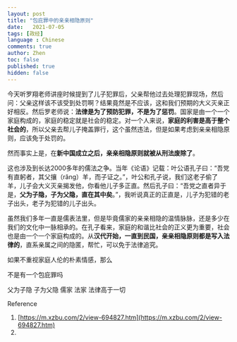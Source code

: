 ```yaml
---
layout: post
title: "包庇罪中的亲亲相隐原则"
date:   2021-07-05
tags: [政经]
language : Chinese
comments: true
author: Zhen
toc: false
published: true
hidden: false
---
```

今天听罗翔老师讲座时候提到了儿子犯罪后，父亲帮他过去处理犯罪现场，然后问：父亲这样该不该受到处罚啊？结果竟然是不应该，这和我们预期的大义灭亲正好相反。然后罗老师说：**法律是为了预防犯罪，不是为了惩罚**。国家是由一个一个家庭构成的，家庭的稳定就是社会的稳定。对一个人来说，**家庭的利害是高于整个社会的**，所以父亲去帮儿子掩盖罪行，这个虽然违法，但是如果考虑到亲亲相隐原则，应该免于处罚的。

然而事实上是，在**新中国成立之后，亲亲相隐原则就被从刑法废除了**。

这也涉及到长达2000多年的儒法之争。当年《论语》记载：叶公语孔子曰：“吾党有直躬者，其父攘（rǎng）羊，而子证之。”，叶公和孔子说，我们这老子偷了羊，儿子会大义灭亲揭发他，你看他儿子多正直。然后孔子曰：“吾党之直者异于是，**父为子隐，子为父隐，直在其中矣**。”，我听说真正的正直是，儿子为犯错的老子出头，老子为犯错的儿子出头。

虽然我们多年一直是儒表法里，但是毕竟儒家的亲亲相隐的温情脉脉，还是多少在我们的文化中一脉相承的。在孔子看来，家庭的和谐比社会的正义更为重要，社会也是由一个一个家庭构成的。从**汉代开始，一直到民国，亲亲相隐原则都是写入法律的**，直系亲属之间的隐匿，帮忙，可以免于法律追究。

如果不重视家庭人伦的朴素情感，那么




不是有一个包庇罪吗



父为子隐 子为父隐 儒家
法家 法律高于一切


Reference

 1. [https://m.xzbu.com/2/view-694827.htm](https://m.xzbu.com/2/view-694827.htm)
 2. 

<!--stackedit_data:
eyJoaXN0b3J5IjpbLTgyODIxMjUzLDEwMzg3NzQ4NzcsMTI4Nz
MwNTAxOSwtMTIwNzY5NzMzNSwtMTM4NzY0NDYsNTk3Njc0Njgx
LDEwMjQ4NjYwODEsMTY3OTAzNDYwNCwtMTE4MDc4NjA0NCw5Nz
QwNzMxMjEsNDIxNDQ2NjQ3XX0=
-->